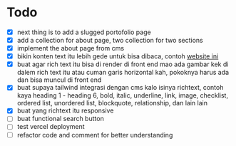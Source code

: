 # Todo

- [x] next thing is to add a slugged portofolio page
- [x] add a collection for about page, two collection for two sections
- [x] implement the about page from cms
- [x] bikin konten text itu lebih gede untuk bisa dibaca, contoh [website ini](https://techcrunch.com/)
- [x] buat agar rich text itu bisa di render di front end mao ada gambar kek di dalem rich text itu atau cuman garis horizontal kah, pokoknya harus ada dan bisa muncul di front end
- [x] buat supaya tailwind integrasi dengan cms kalo isinya richtext, contoh kaya heading 1 - heading 6, bold, italic, underline, link, image, checklist, ordered list, unordered list, blockquote, relationship, dan lain lain
- [x] buat yang richtext itu responsive
- [ ] buat functional search button
- [ ] test vercel deployment
- [ ] refactor code and comment for better understanding
